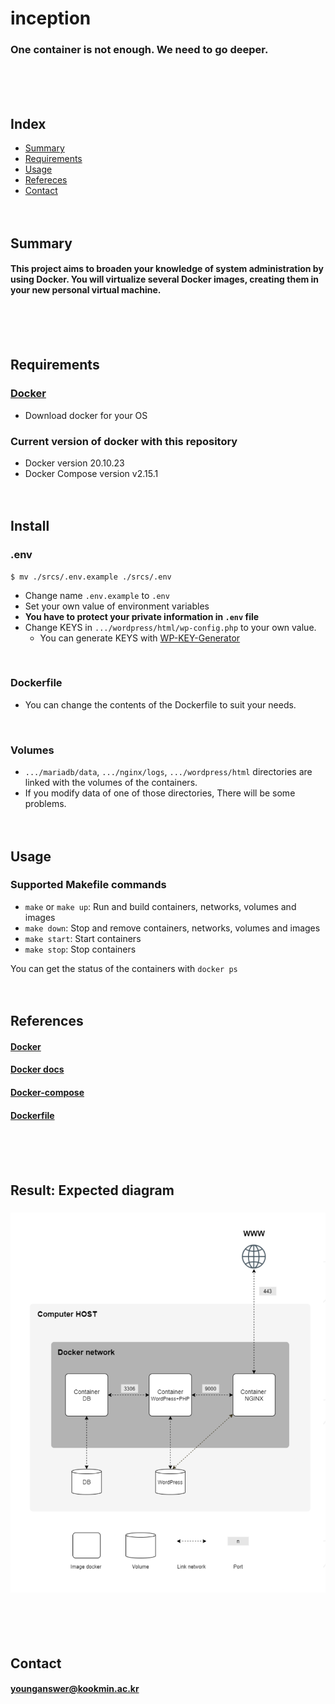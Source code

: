 # inception
### One container is not enough. We need to go deeper.
<br/><br/><br/>

## Index
* [Summary](#Summary)
* [Requirements](#Requirements)
* [Usage](#Usage)
* [Refereces](#References)
* [Contact](#Contact)
<br/><br/><br/>

## Summary
#### This project aims to broaden your knowledge of system administration by using Docker. You will virtualize several Docker images, creating them in your new personal virtual machine.
<br/><br/><br/>

## Requirements
### [Docker](https://www.docker.com)
* Download docker for your OS
### Current version of docker with this repository
* Docker version 20.10.23
* Docker Compose version v2.15.1
<br/><br/><br/>

## Install
### .env
	$ mv ./srcs/.env.example ./srcs/.env
* Change name `.env.example` to `.env`
* Set your own value of environment variables
* **You have to protect your private information in `.env` file**
* Change KEYS in `.../wordpress/html/wp-config.php` to your own value.
	* You can generate KEYS with [WP-KEY-Generator](https://api.wordpress.org/secret-key/1.1/salt/)
<br/>

### Dockerfile
* You can change the contents of the Dockerfile to suit your needs.
<br/>

### Volumes
* `.../mariadb/data`, `.../nginx/logs`, `.../wordpress/html` directories are linked with the volumes of the containers.
* If you modify data of one of those directories, There will be some problems.
<br/><br/><br/>

## Usage
### Supported Makefile commands
* `make` or `make up`: Run and build containers, networks, volumes and images
* `make down`: Stop and remove containers, networks, volumes and images
* `make start`: Start containers
* `make stop`: Stop containers

You can get the status of the containers with `docker ps`
<br/><br/><br/>

## References
#### [Docker](https://www.docker.com)
#### [Docker docs](https://docs.docker.com)
#### [Docker-compose](https://docs.docker.com/compose/compose-file/03-compose-file/)
#### [Dockerfile](https://docs.docker.com/engine/reference/builder/)
<br/><br/><br/>

## Result: Expected diagram
### ![Expected diagram](./assets/diagram.png)
<br/><br/><br/>

## Contact
#### younganswer@kookmin.ac.kr
